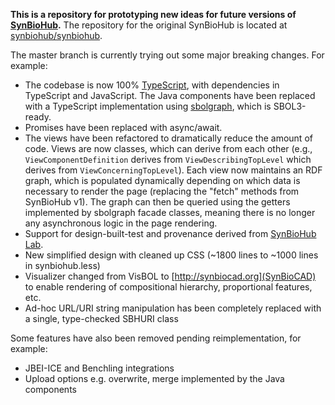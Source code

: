 
<b>This is a repository for prototyping new ideas for future versions of <a href="http://wiki.synbiohub.org">SynBioHub</a>.</b>  The repository for the original SynBioHub is located at <a href="https://github.com/synbiohub/synbiohub">synbiohub/synbiohub</a>.

The master branch is currently trying out some major breaking changes.  For example:

* The codebase is now 100% [TypeScript](https://www.typescriptlang.org), with dependencies in TypeScript and JavaScript.  The Java components have been replaced with a TypeScript implementation using [sbolgraph](http://github.com/udp/sbolgraph), which is SBOL3-ready.
* Promises have been replaced with async/await.
* The views have been refactored to dramatically reduce the amount of code.  Views are now classes, which can derive from each other (e.g., `ViewComponentDefinition` derives from `ViewDescribingTopLevel` which derives from `ViewConcerningTopLevel`).  Each view now maintains an RDF graph, which is populated dynamically depending on which data is necessary to render the page (replacing the "fetch" methods from SynBioHub v1).  The graph can then be queried using the getters implemented by sbolgraph facade classes, meaning there is no longer any asynchronous logic in the page rendering.
* Support for design-built-test and provenance derived from [SynBioHub Lab](http://github.com/synbiohub/synbiohub-lab).
* New simplified design with cleaned up CSS (~1800 lines to ~1000 lines in synbiohub.less)
* Visualizer changed from VisBOL to [http://synbiocad.org](SynBioCAD) to enable rendering of compositional hierarchy, proportional features, etc.
* Ad-hoc URL/URI string manipulation has been completely replaced with a single, type-checked SBHURI class

Some features have also been removed pending reimplementation, for example:

* JBEI-ICE and Benchling integrations
* Upload options e.g. overwrite, merge implemented by the Java components



